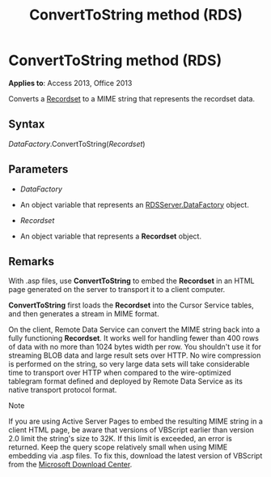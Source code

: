 ﻿---
title: ConvertToString method (RDS)
TOCTitle: ConvertToString method (RDS)
ms:assetid: dc6381e4-98c8-badc-ad8c-87c70574a8a4
ms:mtpsurl: https://msdn.microsoft.com/library/JJ250113(v=office.15)
ms:contentKeyID: 48548136
ms.date: 09/18/2015
mtps_version: v=office.15
---

# ConvertToString method (RDS)


**Applies to**: Access 2013, Office 2013 

Converts a [Recordset](recordset-object-ado.md) to a MIME string that represents the recordset data.

## Syntax

*DataFactory*.ConvertToString(*Recordset*)

## Parameters

  - *DataFactory*

  - An object variable that represents an [RDSServer.DataFactory](datafactory-object-rdsserver.md) object.

  - *Recordset*

  - An object variable that represents a **Recordset** object.

## Remarks

With .asp files, use **ConvertToString** to embed the **Recordset** in an HTML page generated on the server to transport it to a client computer.

**ConvertToString** first loads the **Recordset** into the Cursor Service tables, and then generates a stream in MIME format.

On the client, Remote Data Service can convert the MIME string back into a fully functioning **Recordset**. It works well for handling fewer than 400 rows of data with no more than 1024 bytes width per row. You shouldn't use it for streaming BLOB data and large result sets over HTTP. No wire compression is performed on the string, so very large data sets will take considerable time to transport over HTTP when compared to the wire-optimized tablegram format defined and deployed by Remote Data Service as its native transport protocol format.


> [!NOTE]
> If you are using Active Server Pages to embed the resulting MIME string in a client HTML page, be aware that versions of VBScript earlier than version 2.0 limit the string's size to 32K. If this limit is exceeded, an error is returned. Keep the query scope relatively small when using MIME embedding via .asp files. To fix this, download the latest version of VBScript from the [Microsoft Download Center](https://www.microsoft.com/downloads/en/default.aspx).



